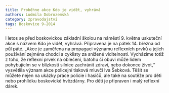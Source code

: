 ```yaml
---
title: Proběhne akce Kdo je vidět, vyhrává
authors: Ludmila Dobrozemská
category: zpravodajství
tags: Boskovice 9-2014
---
```


I letos se před boskovickou základní školou na náměstí 9. května uskuteční akce s názvem Kdo je vidět, vyhrává. Připravena je na pátek 14. března od půl páté. „Akce je zaměřena na propagaci významu reflexních prvků a jejich používání zejména chodci a cyklisty za snížené viditelnosti. Vycházíme totiž z toho, že reflexní prvek na oblečení, batohu či obuvi může lidem pohybujícím se v blízkosti silnice zachránit zdraví, nebo dokonce život,“ vysvětlila význam akce policejní tisková mluvčí Iva Šebková. Těšit se můžete nejen na ukázky práce policie i hasičů, ale také na soutěže pro děti nebo prohlídku boskovické hvězdárny. Pro děti je připraven i malý reflexní dárek.